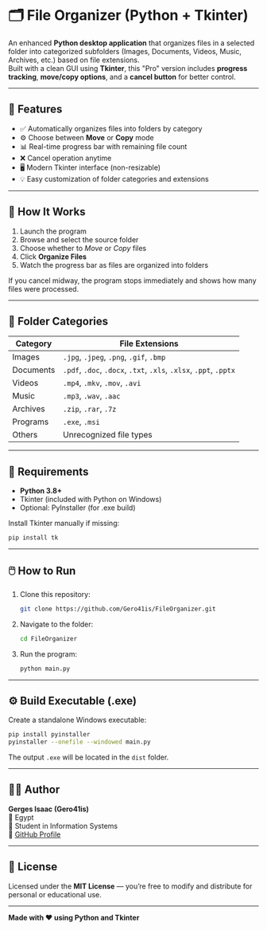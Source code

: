 # 🗂️ File Organizer (Python + Tkinter)

An enhanced **Python desktop application** that organizes files in a selected folder into categorized subfolders (Images, Documents, Videos, Music, Archives, etc.) based on file extensions.  
Built with a clean GUI using **Tkinter**, this "Pro" version includes **progress tracking**, **move/copy options**, and a **cancel button** for better control.

---

## 🚀 Features

- ✅ Automatically organizes files into folders by category  
- ⚙️ Choose between **Move** or **Copy** mode  
- 📊 Real-time progress bar with remaining file count  
- ❌ Cancel operation anytime  
- 🖥️ Modern Tkinter interface (non-resizable)  
- 💡 Easy customization of folder categories and extensions  

---

## 🧠 How It Works

1. Launch the program  
2. Browse and select the source folder  
3. Choose whether to *Move* or *Copy* files  
4. Click **Organize Files**  
5. Watch the progress bar as files are organized into folders  

If you cancel midway, the program stops immediately and shows how many files were processed.

---

## 📂 Folder Categories

| Category   | File Extensions |
|-------------|----------------|
| Images      | `.jpg`, `.jpeg`, `.png`, `.gif`, `.bmp` |
| Documents   | `.pdf`, `.doc`, `.docx`, `.txt`, `.xls`, `.xlsx`, `.ppt`, `.pptx` |
| Videos      | `.mp4`, `.mkv`, `.mov`, `.avi` |
| Music       | `.mp3`, `.wav`, `.aac` |
| Archives    | `.zip`, `.rar`, `.7z` |
| Programs    | `.exe`, `.msi` |
| Others      | Unrecognized file types |

---

## 🧰 Requirements

- **Python 3.8+**
- Tkinter (included with Python on Windows)
- Optional: PyInstaller (for .exe build)

Install Tkinter manually if missing:
```bash
pip install tk
```

---

## 🖱️ How to Run

1. Clone this repository:
   ```bash
   git clone https://github.com/Gero41is/FileOrganizer.git
   ```
2. Navigate to the folder:
   ```bash
   cd FileOrganizer
   ```
3. Run the program:
   ```bash
   python main.py
   ```

---

## ⚙️ Build Executable (.exe)

Create a standalone Windows executable:

```bash
pip install pyinstaller
pyinstaller --onefile --windowed main.py
```

The output `.exe` will be located in the `dist` folder.

---

## 🧑‍💻 Author

**Gerges Isaac (Gero41is)**  
📍 Egypt  
💬 Student in Information Systems  
🔗 [GitHub Profile](https://github.com/Gero41is)

---

## 📜 License

Licensed under the **MIT License** — you’re free to modify and distribute for personal or educational use.

---

**Made with ❤️ using Python and Tkinter**

